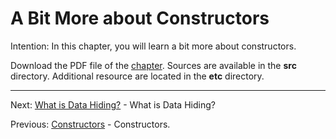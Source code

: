 # A Bit More about Constructors

Intention: In this chapter, you will learn a bit more about constructors.

Download the PDF file of the [chapter](chapter_7.pdf). Sources are available in the <b>src</b> directory. 
Additional resource are located in the <b>etc</b> directory.

<hr>

Next: [What is Data Hiding?](chapter_8.md "What is Data Hiding?") - What is Data Hiding?

Previous: [Constructors](chapter_6.md "Constructors") - Constructors.